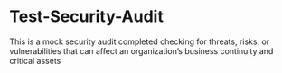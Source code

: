 # Test-Security-Audit
This is a mock security audit completed checking for threats, risks, or vulnerabilities that can affect an organization’s business continuity and critical assets
